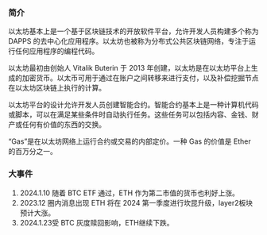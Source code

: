 ### 简介

以太坊基本上是一个基于区块链技术的开放软件平台，允许开发人员构建多个称为 DAPPS 的去中心化应用程序。以太坊也被称为分布式公共区块链网络，专注于运行任何应用程序的编程代码。

以太坊最初由创始人 Vitalik Buterin 于 2013 年创建，以太坊是在以太坊平台上生成的加密货币。以太币可用于通过在账户之间转移来进行支付，以及补偿挖掘节点在以太坊区块链上执行的计算。

以太坊平台的设计允许开发人员创建智能合约。智能合约基本上是一种计算机代码或脚本，可以在满足某些条件时自动执行任务。这些任务可以包括内容、金钱、财产或任何有价值的东西的交换。

“Gas”是在以太坊网络上运行合约或交易的内部定价。一种 Gas 的价值是 Ether 的百万分之一。

### 大事件

1. 2024.1.10 随着 BTC ETF 通过，ETH 作为第二市值的货币也利好上涨。
2. 2023.12 圈内消息出现 ETH 将在 2024 第一季度进行坎昆升级，layer2板块预计大涨。
3. 2024.1.23受 BTC 灰度赎回影响，ETH继续下跌。